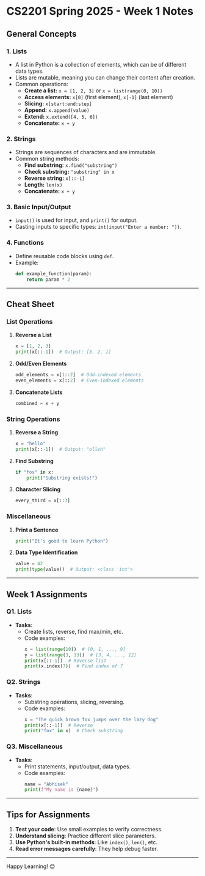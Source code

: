 # CS2201 Spring 2025 - Week 1 Notes

## General Concepts

### 1. **Lists**
- A list in Python is a collection of elements, which can be of different data types.
- Lists are mutable, meaning you can change their content after creation.
- Common operations:
  - **Create a list:** `x = [1, 2, 3]` or `x = list(range(0, 10))`
  - **Access elements:** `x[0]` (first element), `x[-1]` (last element)
  - **Slicing:** `x[start:end:step]`
  - **Append:** `x.append(value)`
  - **Extend:** `x.extend([4, 5, 6])`
  - **Concatenate:** `x + y`

### 2. **Strings**
- Strings are sequences of characters and are immutable.
- Common string methods:
  - **Find substring:** `x.find("substring")`
  - **Check substring:** `"substring" in x`
  - **Reverse string:** `x[::-1]`
  - **Length:** `len(x)`
  - **Concatenate:** `x + y`

### 3. **Basic Input/Output**
- `input()` is used for input, and `print()` for output.
- Casting inputs to specific types: `int(input("Enter a number: "))`.

### 4. **Functions**
- Define reusable code blocks using `def`.
- Example:
  ```python
  def example_function(param):
      return param * 2


---
## Cheat Sheet

### List Operations
1. **Reverse a List**
   ```python
   x = [1, 2, 3]
   print(x[::-1])  # Output: [3, 2, 1]
   ```
2. **Odd/Even Elements**
   ```python
   odd_elements = x[1::2]  # Odd-indexed elements
   even_elements = x[::2]  # Even-indexed elements
   ```
3. **Concatenate Lists**
   ```python
   combined = x + y
   ```

### String Operations
1. **Reverse a String**
   ```python
   x = "hello"
   print(x[::-1])  # Output: "olleh"
   ```
2. **Find Substring**
   ```python
   if "fox" in x:
       print("Substring exists!")
   ```
3. **Character Slicing**
   ```python
   every_third = x[::3]
   ```

### Miscellaneous
1. **Print a Sentence**
   ```python
   print("It's good to learn Python")
   ```
2. **Data Type Identification**
   ```python
   value = 42
   print(type(value))  # Output: <class 'int'>
   ```

---

## Week 1 Assignments

### Q1. Lists
- **Tasks**: 
  - Create lists, reverse, find max/min, etc.
  - Code examples:
    ```python
    x = list(range(10))  # [0, 1, ..., 9]
    y = list(range(3, 13))  # [3, 4, ..., 12]
    print(x[::-1])  # Reverse list
    print(x.index(7))  # Find index of 7
    ```

### Q2. Strings
- **Tasks**:
  - Substring operations, slicing, reversing.
  - Code examples:
    ```python
    x = "The quick brown fox jumps over the lazy dog"
    print(x[::-1])  # Reverse
    print("fox" in x)  # Check substring
    ```

### Q3. Miscellaneous
- **Tasks**:
  - Print statements, input/output, data types.
  - Code examples:
    ```python
    name = "Abhisek"
    print(f"My name is {name}")
    ```

---

## Tips for Assignments
1. **Test your code**: Use small examples to verify correctness.
2. **Understand slicing**: Practice different slice parameters.
3. **Use Python's built-in methods**: Like `index()`, `len()`, etc.
4. **Read error messages carefully**: They help debug faster.

---

Happy Learning! 😊
